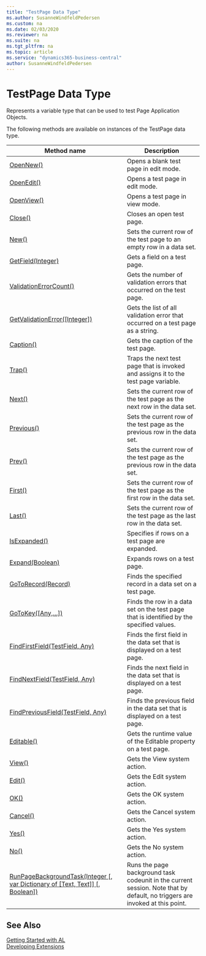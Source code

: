 ```yaml
---
title: "TestPage Data Type"
ms.author: SusanneWindfeldPedersen
ms.custom: na
ms.date: 02/03/2020
ms.reviewer: na
ms.suite: na
ms.tgt_pltfrm: na
ms.topic: article
ms.service: "dynamics365-business-central"
author: SusanneWindfeldPedersen
---
```

[//]: # (START>DO_NOT_EDIT)
[//]: # (IMPORTANT:Do not edit any of the content between here and the END>DO_NOT_EDIT.)
[//]: # (Any modifications should be made in the .xml files in the ModernDev repo.)
# TestPage Data Type
Represents a variable type that can be used to test Page Application Objects.



The following methods are available on instances of the TestPage data type.

|Method name|Description|
|-----------|-----------|
|[OpenNew()](testpage-opennew-method.md)|Opens a blank test page in edit mode.|
|[OpenEdit()](testpage-openedit-method.md)|Opens a test page in edit mode.|
|[OpenView()](testpage-openview-method.md)|Opens a test page in view mode.|
|[Close()](testpage-close-method.md)|Closes an open test page.|
|[New()](testpage-new-method.md)|Sets the current row of the test page to an empty row in a data set.|
|[GetField(Integer)](testpage-getfield-method.md)|Gets a field on a test page.|
|[ValidationErrorCount()](testpage-validationerrorcount-method.md)|Gets the number of validation errors that occurred on the test page.|
|[GetValidationError([Integer])](testpage-getvalidationerror-method.md)|Gets the list of all validation error that occurred on a test page as a string.|
|[Caption()](testpage-caption-method.md)|Gets the caption of the test page.|
|[Trap()](testpage-trap-method.md)|Traps the next test page that is invoked and assigns it to the test page variable.|
|[Next()](testpage-next-method.md)|Sets the current row of the test page as the next row in the data set.|
|[Previous()](testpage-previous-method.md)|Sets the current row of the test page as the previous row in the data set.|
|[Prev()](testpage-prev-method.md)|Sets the current row of the test page as the previous row in the data set.|
|[First()](testpage-first-method.md)|Sets the current row of the test page as the first row in the data set.|
|[Last()](testpage-last-method.md)|Sets the current row of the test page as the last row in the data set.|
|[IsExpanded()](testpage-isexpanded-method.md)|Specifies if rows on a test page are expanded.|
|[Expand(Boolean)](testpage-expand-method.md)|Expands rows on a test page.|
|[GoToRecord(Record)](testpage-gotorecord-method.md)|Finds the specified record in a data set on a test page.|
|[GoToKey([Any,...])](testpage-gotokey-method.md)|Finds the row in a data set on the test page that is identified by the specified values.|
|[FindFirstField(TestField, Any)](testpage-findfirstfield-method.md)|Finds the first field in the data set that is displayed on a test page.|
|[FindNextField(TestField, Any)](testpage-findnextfield-method.md)|Finds the next field in the data set that is displayed on a test page.|
|[FindPreviousField(TestField, Any)](testpage-findpreviousfield-method.md)|Finds the previous field in the data set that is displayed on a test page.|
|[Editable()](testpage-editable-method.md)|Gets the runtime value of the Editable property on a test page.|
|[View()](testpage-view-method.md)|Gets the View system action.|
|[Edit()](testpage-edit-method.md)|Gets the Edit system action.|
|[OK()](testpage-ok-method.md)|Gets the OK system action.|
|[Cancel()](testpage-cancel-method.md)|Gets the Cancel system action.|
|[Yes()](testpage-yes-method.md)|Gets the Yes system action.|
|[No()](testpage-no-method.md)|Gets the No system action.|
|[RunPageBackgroundTask(Integer [, var Dictionary of [Text, Text]] [, Boolean])](testpage-runpagebackgroundtask-method.md)|Runs the page background task codeunit in the current session. Note that by default, no triggers are invoked at this point.|

[//]: # (IMPORTANT: END>DO_NOT_EDIT)
## See Also  
[Getting Started with AL](../../devenv-get-started.md)  
[Developing Extensions](../../devenv-dev-overview.md)  